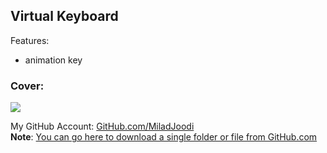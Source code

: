 ## Virtual Keyboard

Features:  
- animation key

### Cover:
![](https://s28.picofile.com/file/8465742318/01.jpg)

My GitHub Account: [GitHub.com/MiladJoodi](https://github.com/miladjoodi)  
**Note**: [You can go here to download a single folder or file from GitHub.com](https://minhaskamal.github.io/DownGit/#/home)
